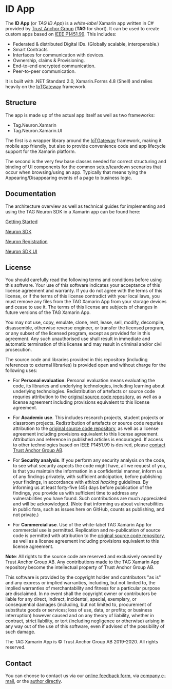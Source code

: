# ID App

The **ID App** (or *TAG ID App*) is a *white-label* Xamarin app written in C# provided by [Trust Anchor Group](https://trustanchorgroup.com/) (**TAG** for short).
It can be used to create custom apps based on [IEEE P1451.99](https://gitlab.com/IEEE-SA/XMPPI/IoT). This includes:

* Federated & distributed Digital IDs. (Globally scalable, interoperable.)
* Smart Contracts
* Interfaces for communication with devices.
* Ownership, claims & Provisioning.
* End-to-end encrypted communication.
* Peer-to-peer communication.

It is built with .NET Standard 2.0, Xamarin.Forms 4.8 (Shell) and relies heavily on the [IoTGateway](https://github.com/PeterWaher/IoTGateway) framework.

## Structure

The app is made up of the actual app itself as well as two frameworks:
- Tag.Neuron.Xamarin
- Tag.Neuron.Xamarin.UI

The first is a wrapper library around the [IoTGateway](https://github.com/PeterWaher/IoTGateway) framework, making it mobile app friendly, but also
to provide convenience code and app lifecycle support for the Xamarin platform.

The second is the very few base classes needed for correct structuring and binding of UI components for the common setup/teardown scenarios that occur
when browsing/using an app. Typically that means tying the Appearing/Disappearing events of a page to business logic.


## Documentation ##

The architecture overview as well as technical guides for implementing and using the TAG Neuron SDK in a Xamarin app can be found here:

[Getting Started](Content/GettingStarted.md)

[Neuron SDK](Content/NeuronSDK.md)

[Neuron Registration](Content/NeuronRegistration.md)

[Neuron SDK UI](Content/NeuronSDKUI.md)


## License

You should carefully read the following terms and conditions before using this software. Your use of this software indicates your acceptance of this 
license agreement and warranty. If you do not agree with the terms of this license, or if the terms of this license contradict with your local laws, 
you must remove any files from the TAG Xamarin App from your storage devices and cease to use it. The terms of this license are subjects of changes 
in future versions of the TAG Xamarin App.

You may not use, copy, emulate, clone, rent, lease, sell, modify, decompile, disassemble, otherwise reverse engineer, or transfer the licensed program, 
or any subset of the licensed program, except as provided for in this agreement. Any such unauthorised use shall result in immediate and automatic 
termination of this license and may result in criminal and/or civil prosecution.

The source code and libraries provided in this repository (including references to external libraries) is provided open and without charge for the following uses:

* For **Personal evaluation**. Personal evaluation means evaluating the code, its libraries and underlying technologies, including learning about underlying technologies.
Redistribution of artefacts or source code requries attribution to the [original source code repository](https://github.com/Trust-Anchor-Group/XamarinApp), as well as a 
license agreement including provisions equivalent to this license agreement.

* For **Academic use**. This includes research projects, student projects or classroom projects. Redistribution of artefacts or source code requries attribution to the 
[original source code repository](https://github.com/Trust-Anchor-Group/XamarinApp), as well as a license agreement including provisions equivalent to this license agreement. 
Attribution and reference in published articles is encouraged. If access to other technologies based on IEEE P1451.99 is desired, please [contact Trust Anchor Group AB](#contact).

* For **Security analysis**. If you perform any security analysis on the code, to see what security aspects the code might have, all we request of you, is that you 
maintain the information in a confidential manner, inform us of any findings privately, with sufficient anticipation, before publishing your findings, in accordance 
with *ethical hacking* guidelines. By informing us at least forty-five (45) days before publication of the findings, you provide us with sufficient time to address 
any vulnerabilities you have found. Such contributions are much appreciated and will be acknowledged. (Note that informing us about vulnerabilities in public fora,
such as issues here on GitHub, counts as publishing, and not private.)

* For **Commercial use**. Use of the white-label TAG Xamarin App for commercial use is permitted. Replication and re-publication of source code is permitted with
attribution to the [original source code repository](https://github.com/Trust-Anchor-Group/XamarinApp), as well as a license agreement including provisions equivalent 
to this license agreement.

**Note**: All rights to the source code are reserved and exclusively owned by Trust Anchor Group AB. Any contributions made to the TAG Xamarin App repository 
become the intellectual property of Trust Anchor Group AB.

This software is provided by the copyright holder and contributors "as is" and any express or implied warranties, including, but not limited to, the implied 
warranties of merchantability and fitness for a particular purpose are disclaimed. In no event shall the copyright owner or contributors be liable for any 
direct, indirect, incidental, special, exemplary, or consequential damages (including, but not limited to, procurement of substitute goods or services; loss 
of use, data, or profits; or business interruption) however caused and on any theory of liability, whether in contract, strict liability, or tort (including 
negligence or otherwise) arising in any way out of the use of this software, even if advised of the possibility of such damage.

The TAG Xamarin App is © Trust Anchor Group AB 2019-2020. All rights reserved.

## Contact

You can choose to contact us via our [online feedback form](https://lab.tagroot.io/Feedback.md), via [company e-mail](mailto:info@trustanchorgroup.com), or the
[author directly](https://www.linkedin.com/in/peterwaher/).